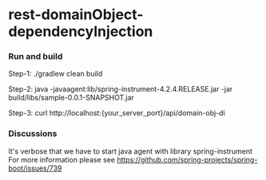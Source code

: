 # rest-domainObject-dependencyInjection

### Run and build
Step-1: 
./gradlew clean build

Step-2:
java -javaagent:lib/spring-instrument-4.2.4.RELEASE.jar -jar build/libs/sample-0.0.1-SNAPSHOT.jar

Step-3:
curl http://localhost:{your_server_port}/api/domain-obj-di

### Discussions
It's verbose that we have to start java agent with library spring-instrument
For more information please see https://github.com/spring-projects/spring-boot/issues/739

